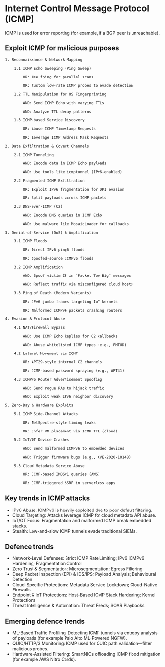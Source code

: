 # Internet Control Message Protocol (ICMP)

ICMP is used for error reporting (for example, if a BGP peer is unreachable).

## Exploit ICMP for malicious purposes

```text
1. Reconnaissance & Network Mapping

    1.1 ICMP Echo Sweeping (Ping Sweep)

        OR: Use fping for parallel scans

        OR: Custom low-rate ICMP probes to evade detection

    1.2 TTL Manipulation for OS Fingerprinting

        AND: Send ICMP Echo with varying TTLs

        AND: Analyze TTL decay patterns

    1.3 ICMP-based Service Discovery

        OR: Abuse ICMP Timestamp Requests

        OR: Leverage ICMP Address Mask Requests

2. Data Exfiltration & Covert Channels

    2.1 ICMP Tunneling

        AND: Encode data in ICMP Echo payloads

        AND: Use tools like icmptunnel (IPv6-enabled)

    2.2 Fragmented ICMP Exfiltration

        OR: Exploit IPv6 fragmentation for DPI evasion

        OR: Split payloads across ICMP packets

    2.3 DNS-over-ICMP (C2)

        AND: Encode DNS queries in ICMP Echo

        AND: Use malware like MosaicLoader for callbacks

3. Denial-of-Service (DoS) & Amplification

    3.1 ICMP Floods

        OR: Direct IPv6 ping6 floods

        OR: Spoofed-source ICMPv6 floods

    3.2 ICMP Amplification

        AND: Spoof victim IP in "Packet Too Big" messages

        AND: Reflect traffic via misconfigured cloud hosts

    3.3 Ping of Death (Modern Variants)

        OR: IPv6 jumbo frames targeting IoT kernels

        OR: Malformed ICMPv6 packets crashing routers

4. Evasion & Protocol Abuse

    4.1 NAT/Firewall Bypass

        AND: Use ICMP Echo Replies for C2 callbacks

        AND: Abuse whitelisted ICMP types (e.g., PMTUD)

    4.2 Lateral Movement via ICMP

        OR: APT29-style internal C2 channels

        OR: ICMP-based password spraying (e.g., APT41)

    4.3 ICMPv6 Router Advertisement Spoofing

        AND: Send rogue RAs to hijack traffic

        AND: Exploit weak IPv6 neighbor discovery

5. Zero-Day & Hardware Exploits

    5.1 ICMP Side-Channel Attacks

        OR: NetSpectre-style timing leaks

        OR: Infer VM placement via ICMP TTL (cloud)

    5.2 IoT/OT Device Crashes

        AND: Send malformed ICMPv6 to embedded devices

        AND: Trigger firmware bugs (e.g., CVE-2020-10148)

    5.3 Cloud Metadata Service Abuse

        OR: ICMP-based IMDSv1 queries (AWS)

        OR: ICMP-triggered SSRF in serverless apps
```

## Key trends in ICMP attacks

* IPv6 Abuse: ICMPv6 is heavily exploited due to poor default filtering.
* Cloud Targeting: Attacks leverage ICMP for cloud metadata API abuse.
* IoT/OT Focus: Fragmentation and malformed ICMP break embedded stacks.
* Stealth: Low-and-slow ICMP tunnels evade traditional SIEMs.

## Defence trends

* Network-Level Defenses: Strict ICMP Rate Limiting; IPv6 ICMPv6 Hardening; Fragmentation Control
* Zero Trust & Segmentation: Microsegmentation; Egress Filtering
* Deep Packet Inspection (DPI) & IDS/IPS: Payload Analysis; Behavioural Detection
* Cloud-Specific Protections: Metadata Service Lockdown; Cloud-Native Firewalls
* Endpoint & IoT Protections: Host-Based ICMP Stack Hardening; Kernel Protections
* Threat Intelligence & Automation: Threat Feeds; SOAR Playbooks

## Emerging defence trends

* ML-Based Traffic Profiling: Detecting ICMP tunnels via entropy analysis of payloads (for example Palo Alto ML-Powered NGFW).
* QUIC/HTTP/3 Monitoring: ICMP used for QUIC path validation—filter malicious probes.
* Hardware-Assisted Filtering: SmartNICs offloading ICMP flood mitigation (for example AWS Nitro Cards).
